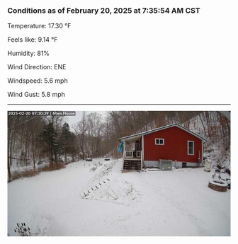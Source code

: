 ### Conditions as of February 20, 2025 at 7:35:54 AM CST 

Temperature: 17.30 &deg;F

Feels like: 9.14 &deg;F

Humidity: 81%

Wind Direction: ENE

Windspeed: 5.6 mph

Wind Gust: 5.8 mph

---

<img src="./images/latest.jpeg"/>

